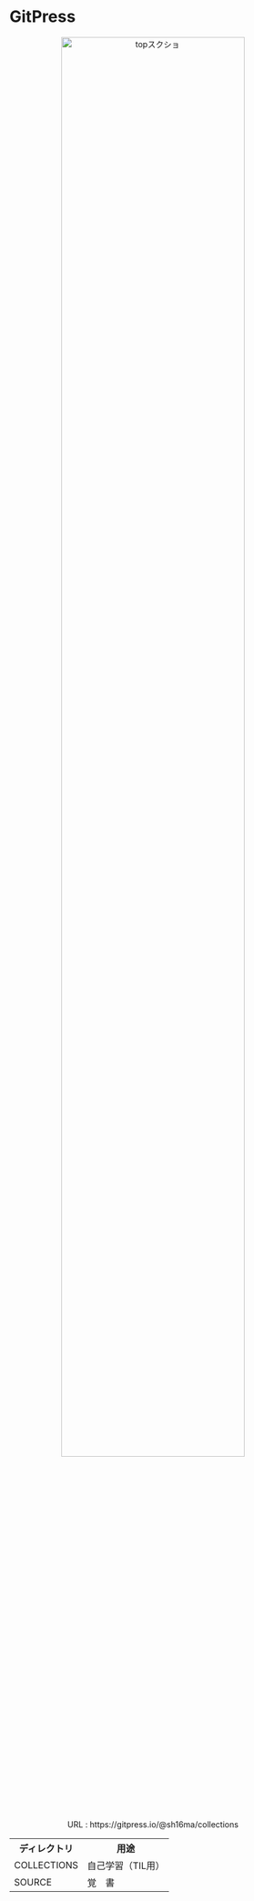# GitPress

<p align='center'>
    <img width="80%" alt="topスクショ" src="https://user-images.githubusercontent.com/28585421/155921826-8799b723-b71d-4edb-88b0-45e8219b2967.png">
</p>

<p align='center' style='margin-botom: 2em;'>URL : https://gitpress.io/@sh16ma/collections</p>

<table align='center' width="80%">
    <tr><th>ディレクトリ</th><th>用途</th></tr>
    <tr><td>COLLECTIONS</td><td>自己学習（TIL用）</td></tr>
    <tr><td>SOURCE</td><td>覚　書</td></tr>
</table>
